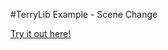#TerryLib Example - Scene Change

[Try it out here!](http://www.terrycavanaghgames.com/terrylib/examples/scenechange/)